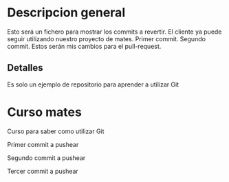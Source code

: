 
# Descripcion general

Esto será un fichero para mostrar los commits a revertir. El cliente ya puede seguir utilizando nuestro proyecto de mates. Primer commit. Segundo commit. Estos serán mis cambios para el pull-request.

## Detalles

   Es solo un ejemplo de repositorio para aprender a utilizar Git
   
# Curso mates

   Curso para saber como utilizar Git

Primer commit a pushear

Segundo commit a pushear

Tercer commit a pushear

